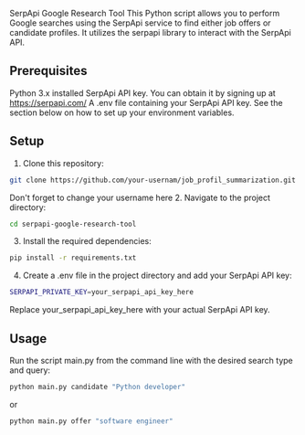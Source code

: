 SerpApi Google Research Tool
This Python script allows you to perform Google searches using the SerpApi service to find either job offers or candidate profiles. It utilizes the serpapi library to interact with the SerpApi API.

## Prerequisites
Python 3.x installed
SerpApi API key. You can obtain it by signing up at https://serpapi.com/
A .env file containing your SerpApi API key. See the section below on how to set up your environment variables.
## Setup
1. Clone this repository:
```bash
git clone https://github.com/your-usernam/job_profil_summarization.git
```
Don't forget to change your username here
2. Navigate to the project directory:
```bash
cd serpapi-google-research-tool
```
3. Install the required dependencies:
```bash
pip install -r requirements.txt
```
4. Create a .env file in the project directory and add your SerpApi API key:
```bash
SERPAPI_PRIVATE_KEY=your_serpapi_api_key_here
```

Replace your_serpapi_api_key_here with your actual SerpApi API key.

## Usage
Run the script main.py from the command line with the desired search type and query:

```bash
python main.py candidate "Python developer"
```

or 

```bash
python main.py offer "software engineer"
```

